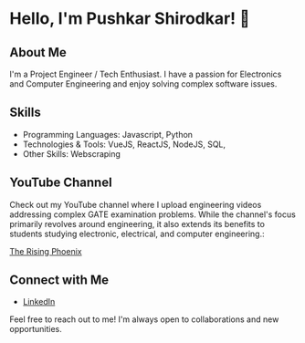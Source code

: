 # Hello, I'm Pushkar Shirodkar! 👋

## About Me
I'm a Project Engineer / Tech Enthusiast. I have a passion for Electronics and Computer Engineering and enjoy solving complex software issues.

## Skills
- Programming Languages: Javascript, Python
- Technologies & Tools: VueJS, ReactJS, NodeJS, SQL,
- Other Skills: Webscraping

## YouTube Channel
Check out my YouTube channel where I upload engineering videos addressing complex GATE examination problems. 
While the channel's focus primarily revolves around engineering, it also extends its benefits to students studying electronic, electrical, and computer engineering.:

[The Rising Phoenix](https://www.youtube.com/@PHOENIXTRIXS)


## Connect with Me
- [LinkedIn](https://www.linkedin.com/in/pushkar-shirodkar-744156132/)

Feel free to reach out to me! I'm always open to collaborations and new opportunities.
